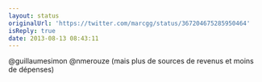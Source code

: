 ```yaml
---
layout: status
originalUrl: 'https://twitter.com/marcgg/status/367204675285950464'
isReply: true
date: 2013-08-13 08:43:11
---
```


@guillaumesimon @nmerouze (mais plus de sources de revenus et moins de dépenses)
